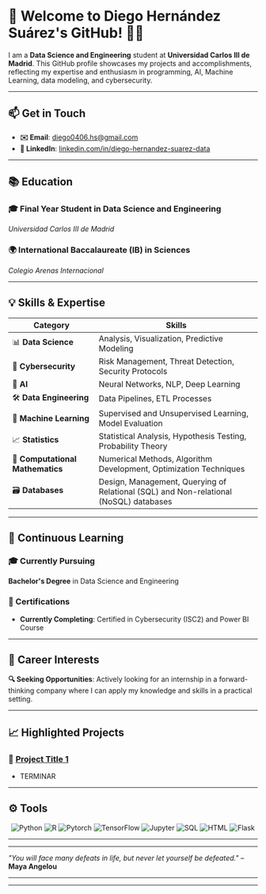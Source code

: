 # 🌟 Welcome to Diego Hernández Suárez's GitHub! 👾👋

I am a **Data Science and Engineering** student at **Universidad Carlos III de Madrid**. This GitHub profile showcases my projects and accomplishments, reflecting my expertise and enthusiasm in programming, AI, Machine Learning, data modeling, and cybersecurity.

---

## 📫 Get in Touch
- **✉️ Email**: [diego0406.hs@gmail.com](mailto:diego0406.hs@gmail.com)
- **🔗 LinkedIn**: [linkedin.com/in/diego-hernandez-suarez-data](https://linkedin.com/in/diego-hernandez-suarez-data)

---

## 📚 Education
### 🎓 Final Year Student in **Data Science and Engineering**  
_Universidad Carlos III de Madrid_

### 🌍 International Baccalaureate (IB) in **Sciences**  
_Colegio Arenas Internacional_

---

## 💡 Skills & Expertise

| **Category**         | **Skills**                                                  |
|----------------------|-------------------------------------------------------------|
| 📊 **Data Science**  | Analysis, Visualization, Predictive Modeling               |
| 🔐 **Cybersecurity** | Risk Management, Threat Detection, Security Protocols       |
| 🤖 **AI**            | Neural Networks, NLP, Deep Learning                        |
| 🛠️ **Data Engineering** | Data Pipelines, ETL Processes      |
| 🧠 **Machine Learning** | Supervised and Unsupervised Learning, Model Evaluation   |
| 📈 **Statistics**    | Statistical Analysis, Hypothesis Testing, Probability Theory|
| 🔢 **Computational Mathematics** | Numerical Methods, Algorithm Development, Optimization Techniques |
| 🗃️ **Databases**     | Design, Management, Querying of Relational (SQL) and Non-relational (NoSQL) databases |

---

## 🌱 Continuous Learning

### 🎓 Currently Pursuing
**Bachelor's Degree** in Data Science and Engineering

### 🏅 Certifications
- **Currently Completing**: Certified in Cybersecurity (ISC2) and Power BI Course

---

## 🚀 Career Interests
**🔍 Seeking Opportunities**: Actively looking for an internship in a forward-thinking company where I can apply my knowledge and skills in a practical setting.

---

## 📈 Highlighted Projects
### 🚀 **[Project Title 1](#)**
- TERMINAR

---

## ⚙️ Tools

<p align="center">
  <img src="https://img.shields.io/badge/-Python-3776AB?logo=python&logoColor=white&style=for-the-badge" alt="Python" />
  <img src="https://img.shields.io/badge/-R-276DC3?logo=r&logoColor=white&style=for-the-badge" alt="R" />
  <img src="https://img.shields.io/badge/-PyTorch-EE4C2C?logo=pytorch&logoColor=white&style=for-the-badge" alt="Pytorch" />
  <img src="https://img.shields.io/badge/-TensorFlow-FF6F00?logo=tensorflow&logoColor=white&style=for-the-badge" alt="TensorFlow" />
  <img src="https://img.shields.io/badge/-Jupyter-0081CB?logo=jupyter&logoColor=white&style=for-the-badge" alt="Jupyter" />
  <img src="https://img.shields.io/badge/-SQL-4479A1?logo=mysql&logoColor=white&style=for-the-badge" alt="SQL" />
  <img src="https://img.shields.io/badge/-HTML-E34F26?logo=html5&logoColor=white&style=for-the-badge" alt="HTML" />
  <img src="https://img.shields.io/badge/-Flask-000000?logo=flask&logoColor=white&style=for-the-badge" alt="Flask" />
</p>

---
---

_"You will face many defeats in life, but never let yourself be defeated."_ – **Maya Angelou**

---
---
